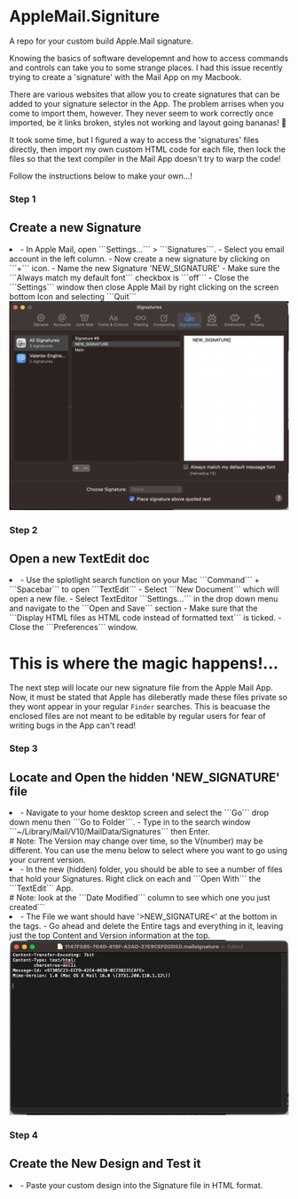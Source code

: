 # AppleMail.Signiture
A repo for your custom build Apple.Mail signature.

Knowing the basics of software developemnt and how to access commands and controls can take you to some strange places. I had this issue recently trying to create a 'signature' with the Mail App on my Macbook. 

There are various websites that allow you to create signatures that can be added to your signature selector in the App. The problem arrises when you come to import them, however. They never seem to work correctly once imported, be it links broken, styles not working and layout going bananas! 🍌 

It took some time, but I figured a way to access the 'signatures' files directly, then import my own custom HTML code for each file, then lock the files so that the text compiler in the Mail App doesn't try to warp the code!

Follow the instructions below to make your own...! 


### Step 1
## Create a new Signature
<li>
- In Apple Mail, open ```Settings...``` > ```Signatures```.
- Select you email account in the left column.
- Now create a new signature by clicking on ```+``` icon.
- Name the new Signature 'NEW_SIGNATURE'
- Make sure the ```Always match my default font``` checkbox is ```off```
- Close the ```Settings``` window then close Apple Mail by right clicking on the screen bottom Icon and selecting ```Quit``` 
</li>
<img src="./1.png">

### Step 2
## Open a new TextEdit doc
<li>
- Use the splotlight search function on your Mac ```Command``` + ```Spacebar``` to open ```TextEdit```
- Select ```New Document``` which will open a new file.
- Select TextEditor ```Settings...``` in the drop down menu and navigate to the ```Open and Save``` section
- Make sure that the ```Display HTML files as HTML code instead of formatted text``` is ticked.
- Close the ```Preferences``` window.
</li>

# This is where the magic happens!...
The next step will locate our new signature file from the Apple Mail App. Now, it must be stated that Apple has dileberatly made these files private so they wont appear in your regular ```Finder``` searches. This is beacuase the enclosed files are not meant to be editable by regular users for fear of writing bugs in the App can't read!

### Step 3
## Locate and Open the hidden 'NEW_SIGNATURE' file
<li>
- Navigate to your home desktop screen and select the ```Go``` drop down menu then ```Go to Folder```.
- Type in to the search window ```~/Library/Mail/V10/MailData/Signatures``` then Enter.
</li>
# Note: The Version may change over time, so the V(number) may be different. You can use the menu below to select where you want to go using your current version.
<li>
- In the new (hidden) folder, you should be able to see a number of files that hold your Signatures. Right click on each and ```Open With``` the ```TextEdit``` App.
</li>
# Note: look at the ```Date Modified``` column to see which one you just created```
<li>
- The File we want should have '>NEW_SIGNATURE<' at the bottom in the <body> tags.
- Go ahead and delete the Entire <body> tags and everything in it, leaving just the top Content and Version information at the top.
<img src='./5.png'>
</li>

### Step 4
## Create the New Design and Test it
<li>
- Paste your custom design into the Signature file in HTML format.
</li>